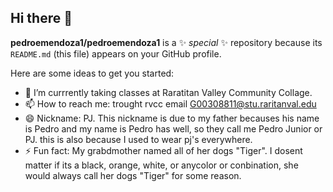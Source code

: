 ## Hi there 👋


**pedroemendoza1/pedroemendoza1** is a ✨ _special_ ✨ repository because its `README.md` (this file) appears on your GitHub profile.

Here are some ideas to get you started:

- 🔭 I’m currrently taking classes at Raratitan Valley Community Collage. 
- 📫 How to reach me: trought rvcc email G00308811@stu.raritanval.edu  
- 😄 Nickname: PJ. This nickname is due to my father becauses his name is Pedro and my name is Pedro has well, so they call me Pedro Junior or PJ. this is also because I used to wear pj's everywhere. 
- ⚡ Fun fact: My grabdmother named all of her dogs "Tiger". I dosent matter if its a black, orange, white, or anycolor or conbination, she would always call her dogs "Tiger" for some reason. 

